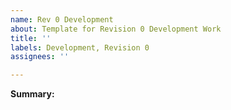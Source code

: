 ```yaml
---
name: Rev 0 Development
about: Template for Revision 0 Development Work
title: ''
labels: Development, Revision 0
assignees: ''

---
```


**Summary:**

